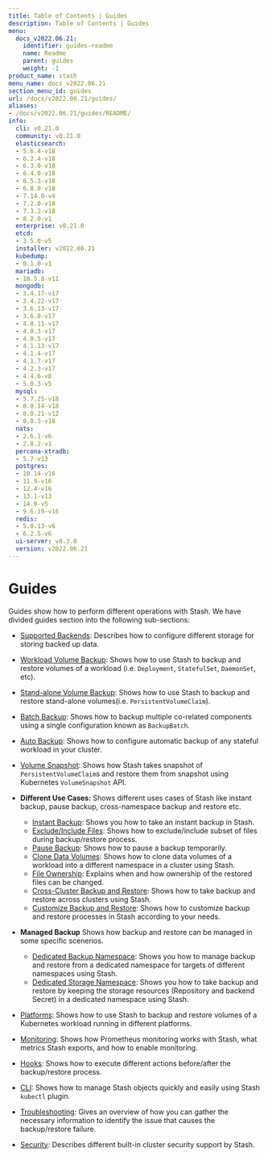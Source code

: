```yaml
---
title: Table of Contents | Guides
description: Table of Contents | Guides
menu:
  docs_v2022.06.21:
    identifier: guides-readme
    name: Readme
    parent: guides
    weight: -1
product_name: stash
menu_name: docs_v2022.06.21
section_menu_id: guides
url: /docs/v2022.06.21/guides/
aliases:
- /docs/v2022.06.21/guides/README/
info:
  cli: v0.21.0
  community: v0.21.0
  elasticsearch:
  - 5.6.4-v18
  - 6.2.4-v18
  - 6.3.0-v18
  - 6.4.0-v18
  - 6.5.3-v18
  - 6.8.0-v18
  - 7.14.0-v4
  - 7.2.0-v18
  - 7.3.2-v18
  - 8.2.0-v1
  enterprise: v0.21.0
  etcd:
  - 3.5.0-v5
  installer: v2022.06.21
  kubedump:
  - 0.1.0-v1
  mariadb:
  - 10.5.8-v11
  mongodb:
  - 3.4.17-v17
  - 3.4.22-v17
  - 3.6.13-v17
  - 3.6.8-v17
  - 4.0.11-v17
  - 4.0.3-v17
  - 4.0.5-v17
  - 4.1.13-v17
  - 4.1.4-v17
  - 4.1.7-v17
  - 4.2.3-v17
  - 4.4.6-v8
  - 5.0.3-v5
  mysql:
  - 5.7.25-v18
  - 8.0.14-v18
  - 8.0.21-v12
  - 8.0.3-v18
  nats:
  - 2.6.1-v6
  - 2.8.2-v1
  percona-xtradb:
  - 5.7-v13
  postgres:
  - 10.14-v16
  - 11.9-v16
  - 12.4-v16
  - 13.1-v13
  - 14.0-v5
  - 9.6.19-v16
  redis:
  - 5.0.13-v6
  - 6.2.5-v6
  ui-server: v0.3.0
  version: v2022.06.21
---
```


# Guides

Guides show how to perform different operations with Stash. We have divided guides section into the following sub-sections:

- [Supported Backends](/docs/v2022.06.21/guides/backends/overview): Describes how to configure different storage for storing backed up data.
- [Workload Volume Backup](/docs/v2022.06.21/guides/workloads/overview): Shows how to use Stash to backup and restore volumes of a workload (i.e. `Deployment`, `StatefulSet`, `DaemonSet`, etc).
- [Stand-alone Volume Backup](/docs/v2022.06.21/guides/volumes/overview): Shows how to use Stash to backup and restore stand-alone volumes(i.e. `PersistentVolumeClaim`).
- [Batch Backup](/docs/v2022.06.21/guides/batch-backup/overview): Shows how to backup multiple co-related components using a single configuration known as `BackupBatch`.
- [Auto Backup](/docs/v2022.06.21/guides/auto-backup/overview): Shows how to configure automatic backup of any stateful workload in your cluster.
- [Volume Snapshot](/docs/v2022.06.21/guides/volumesnapshot/overview/): Shows how Stash takes snapshot of `PersistentVolumeClaim`s and restore them from snapshot using Kubernetes `VolumeSnapshot` API.

- **Different Use Cases:**
Shows different uses cases of Stash like instant backup, pause backup, cross-namespace backup and restore etc.

  - [Instant Backup](/docs/v2022.06.21/guides/use-cases/instant-backup): Shows you how to take an instant backup in Stash.
  - [Exclude/Include Files](/docs/v2022.06.21/guides/use-cases/exclude-include-files/): Shows how to exclude/include subset of files during backup/restore process.
  - [Pause Backup](/docs/v2022.06.21/guides/use-cases/pause-backup): Shows how to pause a backup temporarily.
  - [Clone Data Volumes](/docs/v2022.06.21/guides/use-cases/clone-pvc): Shows how to clone data volumes of a workload into a different namespace in a cluster using Stash.
  - [File Ownership](/docs/v2022.06.21/guides/use-cases/ownership): Explains when and how ownership of the restored files can be changed.
  - [Cross-Cluster Backup and Restore](/docs/v2022.06.21/guides/use-cases/cross-cluster-backup/): Shows how to take backup and restore across clusters using Stash.
  - [Customize Backup and Restore](/docs/v2022.06.21/guides/use-cases/customize-backup-restore/): Shows how to customize backup and restore processes in Stash according to your needs.

- **Managed Backup**
Shows how backup and restore can be managed in some specific scenerios.
  - [Dedicated Backup Namespace](/docs/v2022.06.21/guides/managed-backup/dedicated-backup-namespace/): Shows you how to manage backup and restore from a dedicated namespace for targets of different namespaces using Stash.
  - [Dedicated Storage Namespace](/docs/v2022.06.21/guides/managed-backup/dedicated-storage-namespace/): Shows you how to take backup and restore by keeping the storage resources (Repository and backend Secret) in a dedicated namespace using Stash.

- [Platforms](/docs/v2022.06.21/guides/platforms/eks-irsa/): Shows how to use Stash to backup and restore volumes of a Kubernetes workload running in different platforms.
- [Monitoring](/docs/v2022.06.21/guides/monitoring/overview/): Shows how Prometheus monitoring works with Stash, what metrics Stash exports, and how to enable monitoring.
- [Hooks](/docs/v2022.06.21/guides/hooks/overview/): Shows how to execute different actions before/after the backup/restore process.
- [CLI](/docs/v2022.06.21/guides/cli/cli): Shows how to manage Stash objects quickly and easily using Stash `kubectl` plugin.
- [Troubleshooting](/docs/v2022.06.21/guides/troubleshooting/how-to-troubleshoot/): Gives an overview of how you can gather the necessary information to identify the issue that causes the backup/restore failure.
- [Security](/docs/v2022.06.21/guides/security/rbac): Describes different built-in cluster security support by Stash.
